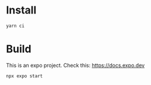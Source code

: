 # Install
```console
yarn ci
```
# Build
This is an expo project. Check this: https://docs.expo.dev
```console
npx expo start
```

